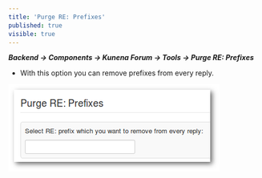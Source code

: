 ```yaml
---
title: 'Purge RE: Prefixes'
published: true
visible: true
---
```


**_Backend -> Components -> Kunena Forum -> Tools -> Purge RE: Prefixes_**

* With this option you can remove prefixes from every reply.

![](re_prefixes.png)